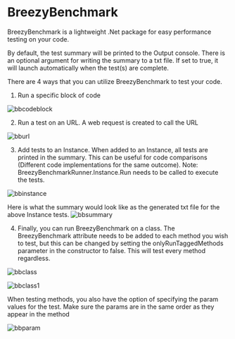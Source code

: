 # BreezyBenchmark

BreezyBenchmark is a lightweight .Net package for easy performance testing on your code.

By default, the test summary will be printed to the Output console. There is an optional argument for writing the summary to a txt file. If set to true, it will launch automatically when the test(s) are complete.

There are 4 ways that you can utilize BreezyBenchmark to test your code.

1. Run a specific block of code 

![bbcodeblock](https://user-images.githubusercontent.com/10837928/147970097-467b118e-648d-4a92-a27f-2b767c9934b2.PNG)

2. Run a test on an URL. A  web request is created to call the URL

![bburl](https://user-images.githubusercontent.com/10837928/147970168-235d44ac-8893-49f2-960a-09a29bde06cd.PNG)

3. Add tests to an Instance. When added to an Instance, all tests are printed in the summary. This can be useful for code comparisons (Different code implementations for the same outcome). 
Note: BreezyBenchmarkRunner.Instance.Run needs to be called to execute the tests.

![bbinstance](https://user-images.githubusercontent.com/10837928/147970353-7ee45d2c-3922-4f66-a2ce-cdd24580e123.PNG)

Here is what the summary would look like as the generated txt file for the above Instance tests.
![bbsummary](https://user-images.githubusercontent.com/10837928/147971349-e42535e0-836d-47d3-8f87-6ebfe0f6a18a.PNG)

4. Finally, you can run BreezyBenchmark on a class. The BreezyBenchmark attribute needs to be added to each method you wish to test, but this can be changed by setting the onlyRunTaggedMethods parameter in the constructor to false. This will test every method regardless.

![bbclass](https://user-images.githubusercontent.com/10837928/147970816-6eb0e504-01cc-49e6-a93f-614515cab80b.PNG)

![bbclass1](https://user-images.githubusercontent.com/10837928/147970824-728f2d11-65ff-428a-a4a4-602f8a5cbfeb.PNG)

When testing methods, you also have the option of specifying the param values for the test. Make sure the params are in the same order as they appear in the method

![bbparam](https://user-images.githubusercontent.com/10837928/147970997-436a81be-044d-40d6-b979-0d3104a7bf68.PNG)
